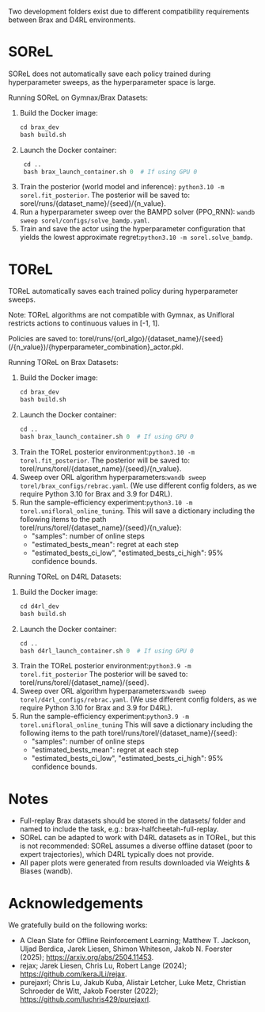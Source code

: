Two development folders exist due to different compatibility requirements between Brax and D4RL environments.

# SOReL

SOReL does not automatically save each policy trained during hyperparameter sweeps, as the hyperparameter space is large.

Running SOReL on Gymnax/Brax Datasets:
1. Build the Docker image:
   ```python
   cd brax_dev
   bash build.sh
2. Launch the Docker container:
   ```python
    cd ..
    bash brax_launch_container.sh 0  # If using GPU 0 
3.	Train the posterior (world model and inference): ```python3.10 -m sorel.fit_posterior```.
   The posterior will be saved to: sorel/runs/{dataset_name}/{seed}/{n_value}.
4.	Run a hyperparameter sweep over the BAMPD solver (PPO_RNN): ```wandb sweep sorel/configs/solve_bamdp.yaml```.
5.	Train and save the actor using the hyperparameter configuration that yields the lowest approximate regret:```python3.10 -m sorel.solve_bamdp```.

# TOReL
TOReL automatically saves each trained policy during hyperparameter sweeps.

Note: TOReL algorithms are not compatible with Gymnax, as Unifloral restricts actions to continuous values in [-1, 1].

Policies are saved to: torel/runs/{orl_algo}/{dataset_name}/{seed}(/{n_value})/{hyperparameter_combination}_actor.pkl. 

Running TOReL on Brax Datasets:
1.	Build the Docker image:
	```python
    cd brax_dev
    bash build.sh
2.	Launch the Docker container:
    ```python
  	cd ..
    bash brax_launch_container.sh 0  # If using GPU 0
3.	Train the TOReL posterior environment:```python3.10 -m torel.fit_posterior```.
    The posterior will be saved to: torel/runs/torel/{dataset_name}/{seed}/{n_value}.
4.	Sweep over ORL algorithm hyperparameters:```wandb sweep torel/brax_configs/rebrac.yaml```. 
  	(We use different config folders, as we require Python 3.10 for Brax and 3.9 for D4RL).
5.	Run the sample-efficiency experiment:```python3.10 -m torel.unifloral_online_tuning```.
    This will save a dictionary including the following items to the path torel/runs/torel/{dataset_name}/{seed}/{n_value}:
  	- "samples": number of online steps
    - "estimated_bests_mean": regret at each step
    - "estimated_bests_ci_low", "estimated_bests_ci_high": 95% confidence bounds.

Running TOReL on D4RL Datasets:
1.	Build the Docker image:
    ```python
    cd d4rl_dev
    bash build.sh
2. Launch the Docker container:
	```python
    cd ..
    bash d4rl_launch_container.sh 0  # If using GPU 0
3.	Train the TOReL posterior environment:```python3.9 -m torel.fit_posterior```
    The posterior will be saved to: torel/runs/torel/{dataset_name}/{seed}.
4.	Sweep over ORL algorithm hyperparameters:```wandb sweep torel/d4rl_configs/rebrac.yaml```.
    (We use different config folders, as we require Python 3.10 for Brax and 3.9 for D4RL).
5.	Run the sample-efficiency experiment:```python3.9 -m torel.unifloral_online_tuning```
    This will save a dictionary including the following items to the path torel/runs/torel/{dataset_name}/{seed}:
    - "samples": number of online steps
	- "estimated_bests_mean": regret at each step
	- "estimated_bests_ci_low", "estimated_bests_ci_high": 95% confidence bounds.
  	
# Notes
- Full-replay Brax datasets should be stored in the datasets/ folder and named to include the task, e.g.: brax-halfcheetah-full-replay. 
- SOReL can be adapted to work with D4RL datasets as in TOReL, but this is not recommended: SOReL assumes a diverse offline dataset (poor to expert trajectories), which D4RL typically does not provide.
- All paper plots were generated from results downloaded via Weights & Biases (wandb).

# Acknowledgements
We gratefully build on the following works:
- A Clean Slate for Offline Reinforcement Learning; Matthew T. Jackson, Uljad Berdica, Jarek Liesen, Shimon Whiteson, Jakob N. Foerster (2025); https://arxiv.org/abs/2504.11453.
- rejax; Jarek Liesen, Chris Lu, Robert Lange (2024); https://github.com/keraJLi/rejax.
- purejaxrl; Chris Lu, Jakub Kuba, Alistair Letcher, Luke Metz, Christian Schroeder de Witt, Jakob Foerster (2022); https://github.com/luchris429/purejaxrl.
